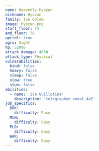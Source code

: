 ```yaml
---
name: Heavenly Hyozan
nickname: Hyozan
family: Ice Golem
image: hyozan.png
start_floor: 74
end_floor: 76
aptrol: true
agro: Sight
hp: 52000
attack_damage: 4830
attack_type: Physical
vulnerabilities:
  bind: false
  heavy: false
  sleep: false
  slow: true
  stun: false
abilities:
  - name: 'Ice Guillotine'
    description: 'telegraphed conal AoE'
job_specifics:
  DRK:
    difficulty: Easy
  MCH:
    difficulty: Easy
  PLD:
    difficulty: Easy
  WAR:
    difficulty: Easy
---
```

